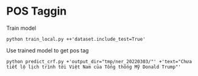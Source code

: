 # POS Taggin 

Train model 

```
python train_local.py ++'dataset.include_test=True'
```

Use trained model to get pos tag

```
python predict_crf.py +'output_dir="tmp/ner_20220303/"' +'text="Chưa tiết lộ lịch trình tới Việt Nam của Tổng thống Mỹ Donald Trump"'
```